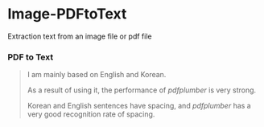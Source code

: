 # Image-PDFtoText
Extraction text from an image file or pdf file
### PDF to Text
>I am mainly based on English and Korean.
>
>As a result of using it, the performance of *pdfplumber* is very strong.
>
>Korean and English sentences have spacing, and *pdfplumber* has a very good recognition rate of spacing.
